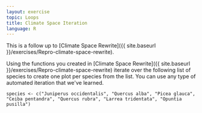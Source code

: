 ```yaml
---
layout: exercise
topic: Loops
title: Climate Space Iteration
language: R
---
```


This is a follow up to [Climate Space Rewrite]({{ site.baseurl }}/exercises/Repro-climate-space-rewrite).

Using the functions you created in [Climate Space Rewrite]({{ site.baseurl }}/exercises/Repro-climate-space-rewrite) iterate over the following list of species to create one plot per species from the list. You can use any type of automated iteration that we've learned.

```
species <- c("Juniperus occidentalis", "Quercus alba", "Picea glauca", "Ceiba pentandra", "Quercus rubra", "Larrea tridentata", "Opuntia pusilla")
```